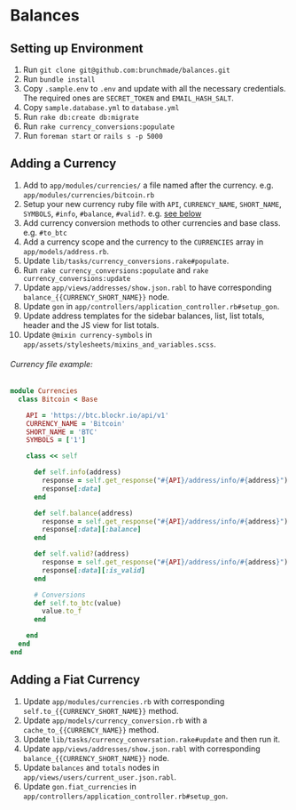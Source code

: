 # Balances

## Setting up Environment
1. Run `git clone git@github.com:brunchmade/balances.git`
2. Run `bundle install`
2. Copy `.sample.env` to `.env` and update with all the necessary credentials. The required ones are `SECRET_TOKEN` and `EMAIL_HASH_SALT`.
3. Copy `sample.database.yml` to `database.yml`
4. Run `rake db:create db:migrate`
5. Run `rake currency_conversions:populate`
6. Run `foreman start` or `rails s -p 5000`

## Adding a Currency
1. Add to `app/modules/currencies/` a file named after the currency. e.g. `app/modules/currencies/bitcoin.rb`
1. Setup your new currency ruby file with `API`, `CURRENCY_NAME`, `SHORT_NAME`, `SYMBOLS`, `#info`, `#balance`, `#valid?`. e.g. [see below](#currency-file-example)
1. Add currency conversion methods to other currencies and base class. e.g. `#to_btc`
1. Add a currency scope and the currency to the `CURRENCIES` array in `app/models/address.rb`.
1. Update `lib/tasks/currency_conversions.rake#populate`.
1. Run `rake currency_conversions:populate` and `rake currency_conversions:update`
1. Update `app/views/addresses/show.json.rabl` to have corresponding `balance_{{CURRENCY_SHORT_NAME}}` node.
1. Update `gon` in `app/controllers/application_controller.rb#setup_gon`.
1. Update address templates for the sidebar balances, list, list totals, header and the JS view for list totals.
1. Update `@mixin currency-symbols` in `app/assets/stylesheets/mixins_and_variables.scss`.

###### Currency file example:
```ruby
module Currencies
  class Bitcoin < Base

    API = 'https://btc.blockr.io/api/v1'
    CURRENCY_NAME = 'Bitcoin'
    SHORT_NAME = 'BTC'
    SYMBOLS = ['1']

    class << self

      def self.info(address)
        response = self.get_response("#{API}/address/info/#{address}")
        response[:data]
      end

      def self.balance(address)
        response = self.get_response("#{API}/address/info/#{address}")
        response[:data][:balance]
      end

      def self.valid?(address)
        response = self.get_response("#{API}/address/info/#{address}")
        response[:data][:is_valid]
      end

      # Conversions
      def self.to_btc(value)
        value.to_f
      end

    end
  end
end
```

## Adding a Fiat Currency
1. Update `app/modules/currencies.rb` with corresponding `self.to_{{CURRENCY_SHORT_NAME}}` method.
1. Update `app/models/currency_conversion.rb` with a `cache_to_{{CURRENCY_NAME}}` method.
1. Update `lib/tasks/currency_conversation.rake#update` and then run it.
1. Update `app/views/addresses/show.json.rabl` with corresponding `balance_{{CURRENCY_SHORT_NAME}}` node.
1. Update `balances` and `totals` nodes in `app/views/users/current_user.json.rabl`.
1. Update `gon.fiat_currencies` in `app/controllers/application_controller.rb#setup_gon`.
